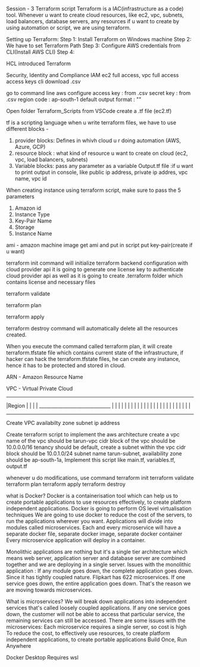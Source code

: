 Session - 3
Terraform script
Terraform is a IAC(infrastructure as a code) tool. 
Whenever u want to create cloud resources, like ec2, vpc, subnets, load balancers, database servers, any resources if u want to create by using automation or script, we are using terraform.

Setting up Terraform:
Step 1: Install Terraform on Windows machine
Step 2: We have to set Terraform Path
Step 3: Configure AWS credentials from CLI(Install AWS CLI)
Step 4:

HCL introduced Terraform

Security, Identity and Compliance 
IAM
ec2 full access, vpc full access
access keys 
cli
download .csv

go to command line 
aws configure
access key : from .csv
secret key : from .csv
region code : ap-south-1
default output format : ""

Open folder Terraform_Scripts from VSCode
create a .tf file (ec2.tf)

tf is a scripting language
when u write terraform files, we have to use different blocks -
1. provider blocks: Defines in whivh cloud u r doing automation (AWS, Azure, GCP)
2. resource block : what kind of resource u want to create on cloud (ec2, vpc, load balancers, subnets)
3. Variable blocks: pass any parameter as a variable
Output.tf file :if u want to print output in console, like public ip address, private ip addres, vpc name, vpc id

When creating instance using terraform script, make sure to pass the 5 parameters
1. Amazon id
2. Instance Type
3. Key-Pair Name
4. Storage 
5. Instance Name

ami - amazon machine image
get ami and put in script
put key-pair(create if u want)

terraform init command will initialize terraform backend configuration with cloud provider api
it is going to generate one license key to authenticate cloud provider api as well as it is going to create .terraform folder which contains license and necessary files

terraform validate

terraform plan

terraform apply

terraform destroy command will automatically delete all the resources created.

When you execute the command called terraform plan, it will create terraform.tfstate file which contains current state of the infrastructure, if hacker can hack the terraform.tfstate files, he can create any instance, hence it has to be protected and stored in cloud.

ARN - Amazon Resource Name

VPC - Virtual Private Cloud

_____________________________________________
|Region					     |
|    				             |
|    ______________________________          |
|					     |
|					     |
|					     |
|					     |
|					     |
|					     |
|					     |
|					     |
|					     |
|					     |
|					     |
|					     |
_____________________________________________

Create VPC
availabilty zone
subnet
ip address

Create terraform script to implement the aws architecture
create a vpc name of the vpc should be tarun-vpc
cidr block of the vpc should be 10.0.0.0/16 tenancy should be default, create a subnet within the vpc cidr block should be 10.0.1.0/24 subnet name tarun-subnet, availability zone should be ap-south-1a,
Implement this script like main.tf, variables.tf, output.tf

whenever u do modifications, use command terraform init
terraform validate
terraform plan
terraform apply
terraform destroy

what is Docker?
Docker is a containerisation tool which can help us to create portable applications to use resources effectively, to create platform independent applications.
Docker is going to perform OS level virtualisation techniques
We are going to use docker to reduce the cost of the servers, to run the applications wherever you want.
Applications will divide into modules called microservices. Each and every microservice will have a separate docker file, separate docker image, separate docker container
Every microservice application will deploy in a container.

Monolithic applications are nothing but it's a single tier architecture which means web server, application server and database server are combined together and we are deploying in a single server.
Issues with the monolithic application : 
If any module goes down, the complete application goes down. Since it has tightly coupled nature.
Flipkart has 622 microservices. If one service goes down, the entire application goes down. That's the reason we are moving towards microservices.

What is microservices?
We will break down applications into independent services that's called loosely coupled applications. If any one service goes down, the customer will not be able to access that particular service, the remaining services can still be accessed.
There are some issues with the microservices:
Each microservice requires a single server, so cost is high 
To reduce the cost, to effectively use resources, to create platform independent applications, to create portable applications
Build Once, Run Anywhere

Docker Desktop
Requires wsl